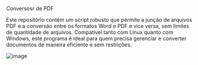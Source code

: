 Conversosr de PDF

Este repositório contém um script robusto que permite a junção de arquivos PDF e a conversão entre os formatos Word e PDF e vice versa, sem limites de quantidade de arquivos. Compatível tanto com Linux quanto com Windows, este programa é ideal para quem precisa gerenciar e converter documentos de maneira eficiente e sem restrições.


![image](https://github.com/handlersyss/MEGA_PDF/assets/169811777/aa222d7e-e456-4384-b9c5-e996d9171f99)
